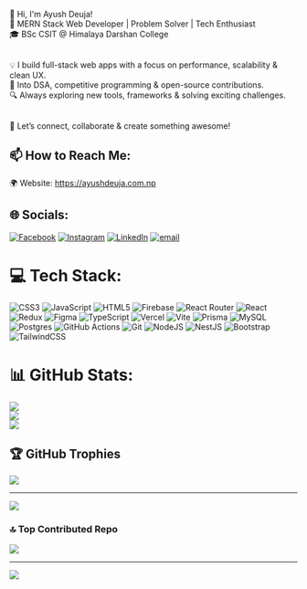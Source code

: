 👋 Hi, I'm Ayush Deuja!<br>
🚀 MERN Stack Web Developer | Problem Solver | Tech Enthusiast<br>
🎓 BSc CSIT @ Himalaya Darshan College<br><br>

💡 I build full-stack web apps with a focus on performance, scalability & clean UX.<br>
🧠 Into DSA, competitive programming & open-source contributions.<br>
🔍 Always exploring new tools, frameworks & solving exciting challenges.<br><br>

💬 Let’s connect, collaborate & create something awesome!<br>

## 📫 How to Reach Me:
🌍 Website: https://ayushdeuja.com.np<br>


## 🌐 Socials:
[![Facebook](https://img.shields.io/badge/Facebook-%231877F2.svg?logo=Facebook&logoColor=white)](https://www.facebook.com/ayush.deuja.1) [![Instagram](https://img.shields.io/badge/Instagram-%23E4405F.svg?logo=Instagram&logoColor=white)](https://instagram.com/ayushdeuja_01) [![LinkedIn](https://img.shields.io/badge/LinkedIn-%230077B5.svg?logo=linkedin&logoColor=white)](https://www.linkedin.com/in/ayush-deuja-3aa819305/) [![email](https://img.shields.io/badge/Email-D14836?logo=gmail&logoColor=white)](mailto:ayushdeuja11@gmail.com) 

# 💻 Tech Stack:
![CSS3](https://img.shields.io/badge/css3-%231572B6.svg?style=for-the-badge&logo=css3&logoColor=white) ![JavaScript](https://img.shields.io/badge/javascript-%23323330.svg?style=for-the-badge&logo=javascript&logoColor=%23F7DF1E) ![HTML5](https://img.shields.io/badge/html5-%23E34F26.svg?style=for-the-badge&logo=html5&logoColor=white) ![Firebase](https://img.shields.io/badge/firebase-%23039BE5.svg?style=for-the-badge&logo=firebase) ![React Router](https://img.shields.io/badge/React_Router-CA4245?style=for-the-badge&logo=react-router&logoColor=white) ![React](https://img.shields.io/badge/react-%2320232a.svg?style=for-the-badge&logo=react&logoColor=%2361DAFB) ![Redux](https://img.shields.io/badge/redux-%23593d88.svg?style=for-the-badge&logo=redux&logoColor=white) ![Figma](https://img.shields.io/badge/figma-%23F24E1E.svg?style=for-the-badge&logo=figma&logoColor=white) ![TypeScript](https://img.shields.io/badge/typescript-%23007ACC.svg?style=for-the-badge&logo=typescript&logoColor=white) ![Vercel](https://img.shields.io/badge/vercel-%23000000.svg?style=for-the-badge&logo=vercel&logoColor=white) ![Vite](https://img.shields.io/badge/vite-%23646CFF.svg?style=for-the-badge&logo=vite&logoColor=white) ![Prisma](https://img.shields.io/badge/Prisma-3982CE?style=for-the-badge&logo=Prisma&logoColor=white) ![MySQL](https://img.shields.io/badge/mysql-4479A1.svg?style=for-the-badge&logo=mysql&logoColor=white) ![Postgres](https://img.shields.io/badge/postgres-%23316192.svg?style=for-the-badge&logo=postgresql&logoColor=white) ![GitHub Actions](https://img.shields.io/badge/github%20actions-%232671E5.svg?style=for-the-badge&logo=githubactions&logoColor=white) ![Git](https://img.shields.io/badge/git-%23F05033.svg?style=for-the-badge&logo=git&logoColor=white) ![NodeJS](https://img.shields.io/badge/node.js-6DA55F?style=for-the-badge&logo=node.js&logoColor=white) ![NestJS](https://img.shields.io/badge/nestjs-%23E0234E.svg?style=for-the-badge&logo=nestjs&logoColor=white) ![Bootstrap](https://img.shields.io/badge/bootstrap-%238511FA.svg?style=for-the-badge&logo=bootstrap&logoColor=white) ![TailwindCSS](https://img.shields.io/badge/tailwindcss-%2338B2AC.svg?style=for-the-badge&logo=tailwind-css&logoColor=white)


# 📊 GitHub Stats:
![](https://github-readme-stats.vercel.app/api?username=AyushDeuja&theme=dark&hide_border=false&include_all_commits=true&count_private=false)<br/>
![](https://nirzak-streak-stats.vercel.app/?user=AyushDeuja&theme=dark&hide_border=false)<br/>
![](https://github-readme-stats.vercel.app/api/top-langs/?username=AyushDeuja&theme=dark&hide_border=false&include_all_commits=true&count_private=false&layout=compact)

## 🏆 GitHub Trophies
![](https://github-profile-trophy.vercel.app/?username=AyushDeuja&theme=radical&no-frame=false&no-bg=true&margin-w=4)

---
[![](https://visitcount.itsvg.in/api?id=AyushDeuja&icon=0&color=0)](https://visitcount.itsvg.in)


### 🔝 Top Contributed Repo
![](https://github-contributor-stats.vercel.app/api?username=AyushDeuja&limit=5&theme=dark&combine_all_yearly_contributions=true)

---
[![](https://visitcount.itsvg.in/api?id=AyushDeuja&icon=0&color=0)](https://visitcount.itsvg.in)

